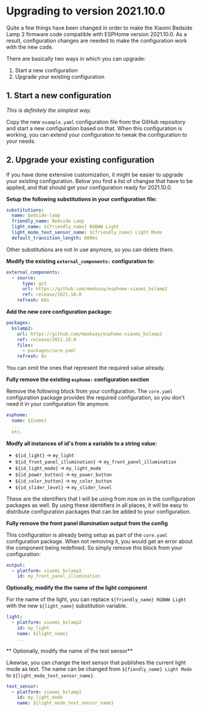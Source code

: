 # Upgrading to version 2021.10.0

Quite a few things have been changed in order to make the Xiaomi Bedside Lamp 2 firmware code compatible with
ESPHome version 2021.10.0. As a result, configuration changes are needed to make the configuration work with
the new code.

There are basically two ways in which you can upgrade:

1. Start a new configuration
2. Upgrade your existing configuration

## 1. Start a new configuration

*This is definitely the simplest way*.

Copy the new `example.yaml` configuration file from the GitHub repository and start a new configuration based
on that. When this configuration is working, you can extend your configuration to tweak the configuration to
your needs.

## 2. Upgrade your existing configuration

If you have done extensive customization, it might be easier to upgrade your existing configuration. Below
you find a list of changse that have to be applied, and that should get your configuration ready for 2021.10.0.

**Setup the following substitutions in your configuration file:**

```yaml
substitutions:
  name: bedside-lamp
  friendly_name: Bedside Lamp
  light_name: ${friendly_name} RGBWW Light
  light_mode_text_sensor_name: ${friendly_name} Light Mode
  default_transition_length: 800ms
```

Other substitutions are not in use anymore, so you can delete them.

**Modify the existing `external_components:` configuration to:**

```yaml
external_components:
  - source:
      type: git
      url: https://github.com/mmakaay/esphome-xiaomi_bslamp2
      ref: release/2021.10.0
    refresh: 60s
```

**Add the new core configuration package:**

```yaml
packages:
  bslamp2:
    url: https://github.com/mmakaay/esphome-xiaomi_bslamp2
    ref: release/2021.10.0
    files:
      - packages/core.yaml
    refresh: 0s
```
You can omit the ones that represent the required value already.

**Fully remove the existing `esphome:` configuration section**

Remove the following block from your configuration. The `core.yaml` configuration
package provides the required configuration, so you don't need it in your
configuration file anymore.

```yaml
esphome:
  name: ${name}
  ...
  etc.
```

**Modfy all instances of id's from a variable to a string value:**

- `${id_light}` -> `my_light`
- `${id_front_panel_illumination}` -> `my_front_panel_illumination`
- `${id_light_mode}` -> `my_light_mode`
- `${id_power_button}` -> `my_power_button`
- `${id_color_button}` -> `my_color_button`
- `${id_slider_level}` -> `my_slider_level`

These are the identifiers that I will be using from now on in the configuration
packages as well. By using these identifiers in all places, it will be easy to
distribute configuration packages that can be added to your configuration.

**Fully remove the front panel illumination output from the config**

This configuration is already being setup as part of the `core.yaml` configuration package.
When not removing it, you would get an error about the component being redefined. So simply
remove this block from your configuration:

```yaml
output:
  - platform: xiaomi_bslamp2
    id: my_front_panel_illumination
```

**Optionally, modify the the name of the light component**

For the name of the light, you can replace `${friendly_name} RGBWW Light` with
the new `${light_name}` substitution variable.

```yaml
light:
  - platform: xiaomi_bslamp2
    id: my_light
    name: ${light_name}
    ...
```

** Optionally, modify the name of the text sensor**

Likewise, you can change the text sensor that publishes the current light mode as text.
The name can be changed from `${fiendly_name} Light Mode` to `${light_mode_text_sensor_name}`.

```yaml
text_sensor:
  - platform: xiaomi_bslamp2
    id: my_light_mode
    name: ${light_mode_text_sensor_name}
```

